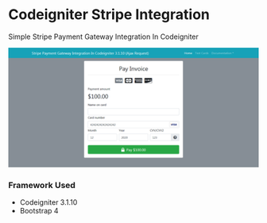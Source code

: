 # Codeigniter Stripe Integration
Simple Stripe Payment Gateway Integration In Codeigniter

![Payment Page](/screenshot/payment_page.png?raw=true)



### Framework Used
- Codeigniter 3.1.10
- Bootstrap 4
